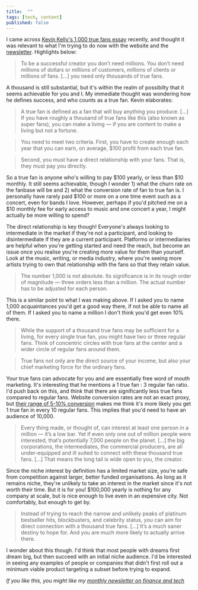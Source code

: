 ```yaml
---
title:  ""  
tags: [tech, content]
published: false
---
```


I came across [Kevin Kelly's 1,000 true fans essay](https://kk.org/thetechnium/1000-true-fans/ "1000") recently, and thought it was relevant to what I'm trying to do now with the website and the [newsletter](https://avoidboringpeople.substack.com/ "ABP"). Highlights below:

> To be a successful creator you don’t need millions. You don’t need millions of dollars or millions of customers, millions of clients or millions of fans. \[...\] you need only thousands of true fans.

A thousand is still substantial, but it's within the realm of possibilty that it seems achievable for you and I. My immediate thought was wondering how he defines success, and who counts as a true fan. Kevin elaborates:

> A true fan is defined as a fan that will buy anything you produce. \[...\] If you have roughly a thousand of true fans like this (also known as super fans), you can make a living — if you are content to make a living but not a fortune.

> You need to meet two criteria. First, you have to create enough each year that you can earn, on average, $100 profit from each true fan.

> Second, you must have a direct relationship with your fans. That is, they must pay you directly.

So a true fan is anyone who's willing to pay $100 yearly, or less than $10 monthly. It still seems achievable, though I wonder 1) what the churn rate on the fanbase will be and 2) what the conversion rate of fan to true fan is. I personally have rarely paid $100 or more on a one time event such as a concert, even for bands I love. However, perhaps if you'd pitched me on a $10 monthly fee for early access to music and one concert a year, I might actually be more willing to spend? 

The direct relationship is key though! Everyone's always looking to intermediate in the market if they're not a participant, and looking to disintermediate if they are a current participant. Platforms or intermediaries are helpful when you're getting started and need the reach, but become an issue once you realise you're creating more value for them than yourself. Look at the music, writing, or media industry, where you're seeing more artists trying to own that relationship with the fans so that they retain value.

> The number 1,000 is not absolute. Its significance is in its rough order of magnitude — three orders less than a million. The actual number has to be adjusted for each person.

This is a similar point to what I was making above. If I asked you to name 1,000 acquaintances you'd get a good way there, if not be able to name all of them. If I asked you to name a million I don't think you'd get even 10% there. 

> While the support of a thousand true fans may be sufficient for a living, for every single true fan, you might have two or three regular fans. Think of concentric circles with true fans at the center and a wider circle of regular fans around them.

> True fans not only are the direct source of your income, but also your chief marketing force for the ordinary fans.

Your true fans can advocate for you and are essentially free word of mouth marketing. It's interesting that he mentions a 1 true fan : 3 regular fan ratio. I'd push back on this, and think that there are significantly less true fans compared to regular fans. Website conversion rates are not an exact proxy, but [their range of 5-10% conversion](https://www.invespcro.com/blog/the-average-website-conversion-rate-by-industry/ "conversion") makes me think it's more likely you get 1 true fan in every 10 regular fans. This implies that you'd need to have an audience of 10,000.

> Every thing made, or thought of, can interest at least one person in a million — it’s a low bar. Yet if even only one out of million people were interested, that’s potentially 7,000 people on the planet. \[...\] the big corporations, the intermediates, the commercial producers, are all under-equipped and ill suited to connect with these thousand true fans. \[...\] That means the long tail is wide open to you, the creator.

Since the niche interest by definition has a limited market size, you're safe from competition against larger, better funded organisations. As long as it remains niche, they're unlikely to take an interest in the market since it's not worth their time. But it is for you! $100,000 yearly is nothing for any company at scale, but is nice enough to live even in an expensive city. Not comfortably, but enough to get by.

> Instead of trying to reach the narrow and unlikely peaks of platinum bestseller hits, blockbusters, and celebrity status, you can aim for direct connection with a thousand true fans. \[...\] It’s a much saner destiny to hope for. And you are much more likely to actually arrive there.

I wonder about this though. I'd think that most people with dreams first dream big, but then succeed with an initial niche audience. I'd be interested in seeing any examples of people or companies that didn't first roll out a minimum viable product targeting a subset before trying to expand. 

*If you like this, you might like my [monthly newsletter on finance and tech](https://avoidboringpeople.substack.com/ "ABP")*
